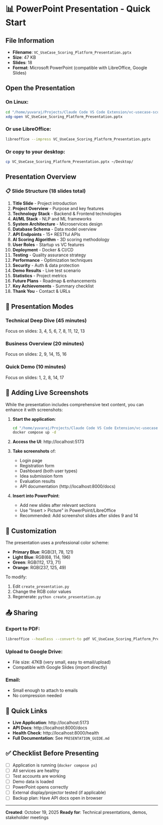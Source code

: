 # 📊 PowerPoint Presentation - Quick Start

## File Information
- **Filename**: `VC_UseCase_Scoring_Platform_Presentation.pptx`
- **Size**: 47 KB
- **Slides**: 18
- **Format**: Microsoft PowerPoint (compatible with LibreOffice, Google Slides)

## Open the Presentation

### On Linux:
```bash
cd "/home/yuvaraj/Projects/Claude Code VS Code Extension/vc-usecase-scoring"
xdg-open VC_UseCase_Scoring_Platform_Presentation.pptx
```

### Or use LibreOffice:
```bash
libreoffice --impress VC_UseCase_Scoring_Platform_Presentation.pptx
```

### Or copy to your desktop:
```bash
cp VC_UseCase_Scoring_Platform_Presentation.pptx ~/Desktop/
```

## Presentation Overview

### 📋 Slide Structure (18 slides total)

1. **Title Slide** - Project introduction
2. **Project Overview** - Purpose and key features
3. **Technology Stack** - Backend & Frontend technologies
4. **AI/ML Stack** - NLP and ML frameworks
5. **System Architecture** - Microservices design
6. **Database Schema** - Data model overview
7. **API Endpoints** - 15+ RESTful APIs
8. **AI Scoring Algorithm** - 3D scoring methodology
9. **User Roles** - Startup vs VC features
10. **Deployment** - Docker & CI/CD
11. **Testing** - Quality assurance strategy
12. **Performance** - Optimization techniques
13. **Security** - Auth & data protection
14. **Demo Results** - Live test scenario
15. **Statistics** - Project metrics
16. **Future Plans** - Roadmap & enhancements
17. **Key Achievements** - Summary checklist
18. **Thank You** - Contact & URLs

## 🎯 Presentation Modes

### Technical Deep Dive (45 minutes)
Focus on slides: 3, 4, 5, 6, 7, 8, 11, 12, 13

### Business Overview (20 minutes)
Focus on slides: 2, 9, 14, 15, 16

### Quick Demo (10 minutes)
Focus on slides: 1, 2, 8, 14, 17

## 📸 Adding Live Screenshots

While the presentation includes comprehensive text content, you can enhance it with screenshots:

1. **Start the application**:
   ```bash
   cd "/home/yuvaraj/Projects/Claude Code VS Code Extension/vc-usecase-scoring"
   docker compose up -d
   ```

2. **Access the UI**: http://localhost:5173

3. **Take screenshots** of:
   - Login page
   - Registration form
   - Dashboard (both user types)
   - Idea submission form
   - Evaluation results
   - API documentation (http://localhost:8000/docs)

4. **Insert into PowerPoint**:
   - Add new slides after relevant sections
   - Use "Insert > Picture" in PowerPoint/LibreOffice
   - Recommended: Add screenshot slides after slides 9 and 14

## 🎨 Customization

The presentation uses a professional color scheme:
- **Primary Blue**: RGB(31, 78, 121)
- **Light Blue**: RGB(68, 114, 196)
- **Green**: RGB(112, 173, 71)
- **Orange**: RGB(237, 125, 49)

To modify:
1. Edit `create_presentation.py`
2. Change the RGB color values
3. Regenerate: `python create_presentation.py`

## 📤 Sharing

### Export to PDF:
```bash
libreoffice --headless --convert-to pdf VC_UseCase_Scoring_Platform_Presentation.pptx
```

### Upload to Google Drive:
- File size: 47KB (very small, easy to email/upload)
- Compatible with Google Slides (import directly)

### Email:
- Small enough to attach to emails
- No compression needed

## 🔗 Quick Links

- **Live Application**: http://localhost:5173
- **API Docs**: http://localhost:8000/docs
- **Health Check**: http://localhost:8000/health
- **Full Documentation**: See `PRESENTATION_GUIDE.md`

## ✅ Checklist Before Presenting

- [ ] Application is running (`docker compose ps`)
- [ ] All services are healthy
- [ ] Test accounts are working
- [ ] Demo data is loaded
- [ ] PowerPoint opens correctly
- [ ] External display/projector tested (if applicable)
- [ ] Backup plan: Have API docs open in browser

---

**Created**: October 19, 2025
**Ready for**: Technical presentations, demos, stakeholder meetings
